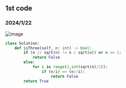 ## 1st code
### 2024/1/22

![image](https://github.com/PhoenixCHW/My_leetcode/assets/39382795/16beb80b-eec1-4b65-adeb-df572706194b)

```python
class Solution:
    def isThree(self, n: int) -> bool:
        if (n // sqrt(n) != n / sqrt(n)) or n == 1:
            return False
        else:
            for i in range(2,int(sqrt(n)/2)):
                if (n/i) == (n//i):
                    return False
        return True

```
